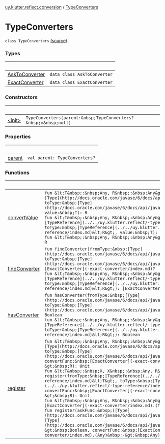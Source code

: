 [uy.klutter.reflect.conversion](../index.md) / [TypeConverters](.)


# TypeConverters
`class TypeConverters` [(source)](https://github.com/kohesive/klutter/blob/master/reflect-core-jdk6/src/main/kotlin/uy/klutter/reflect/conversion/Converters.kt#L34)



### Types

|&nbsp;|&nbsp;|
|---|---|
| [AskToConverter](-ask-to-converter/index.md) | `data class AskToConverter` |
| [ExactConverter](-exact-converter/index.md) | `data class ExactConverter` |

### Constructors

|&nbsp;|&nbsp;|
|---|---|
| [&lt;init&gt;](-init-.md) | `TypeConverters(parent:&nbsp;TypeConverters?&nbsp;=&nbsp;null)` |

### Properties

|&nbsp;|&nbsp;|
|---|---|
| [parent](parent.md) | `val parent: TypeConverters?` |

### Functions

|&nbsp;|&nbsp;|
|---|---|
| [convertValue](convert-value.md) | `fun &lt;T&nbsp;:&nbsp;Any, R&nbsp;:&nbsp;Any&gt; convertValue(fromType:&nbsp;[Type](http://docs.oracle.com/javase/6/docs/api/java/lang/reflect/Type.html), toType:&nbsp;[Type](http://docs.oracle.com/javase/6/docs/api/java/lang/reflect/Type.html), value:&nbsp;T): R`<br/>`fun &lt;T&nbsp;:&nbsp;Any, R&nbsp;:&nbsp;Any&gt; convertValue(fromType:&nbsp;[TypeReference](../../uy.klutter.reflect/-type-reference/index.md)&lt;T&gt;, toType:&nbsp;[TypeReference](../../uy.klutter.reflect/-type-reference/index.md)&lt;R&gt;, value:&nbsp;T): R`<br/>`fun &lt;T&nbsp;:&nbsp;Any, R&nbsp;:&nbsp;Any&gt; convertValue(value:&nbsp;T): R` |
| [findConverter](find-converter.md) | `fun findConverter(fromType:&nbsp;[Type](http://docs.oracle.com/javase/6/docs/api/java/lang/reflect/Type.html), toType:&nbsp;[Type](http://docs.oracle.com/javase/6/docs/api/java/lang/reflect/Type.html)): [ExactConverter](-exact-converter/index.md)?`<br/>`fun &lt;T&nbsp;:&nbsp;Any, R&nbsp;:&nbsp;Any&gt; findConverter(fromType:&nbsp;[TypeReference](../../uy.klutter.reflect/-type-reference/index.md)&lt;T&gt;, toType:&nbsp;[TypeReference](../../uy.klutter.reflect/-type-reference/index.md)&lt;R&gt;): [ExactConverter](-exact-converter/index.md)?` |
| [hasConverter](has-converter.md) | `fun hasConverter(fromType:&nbsp;[Type](http://docs.oracle.com/javase/6/docs/api/java/lang/reflect/Type.html), toType:&nbsp;[Type](http://docs.oracle.com/javase/6/docs/api/java/lang/reflect/Type.html)): Boolean`<br/>`fun &lt;T&nbsp;:&nbsp;Any, R&nbsp;:&nbsp;Any&gt; hasConverter(fromType:&nbsp;[TypeReference](../../uy.klutter.reflect/-type-reference/index.md)&lt;T&gt;, toType:&nbsp;[TypeReference](../../uy.klutter.reflect/-type-reference/index.md)&lt;R&gt;): Boolean` |
| [register](register.md) | `fun &lt;T&nbsp;:&nbsp;Any, R&nbsp;:&nbsp;Any&gt; register(fromType:&nbsp;[Type](http://docs.oracle.com/javase/6/docs/api/java/lang/reflect/Type.html), toType:&nbsp;[Type](http://docs.oracle.com/javase/6/docs/api/java/lang/reflect/Type.html), convertFunc:&nbsp;[ExactConverter](-exact-converter/index.md).(T)&nbsp;-&gt;&nbsp;R): Unit`<br/>`fun &lt;T&nbsp;:&nbsp;X, X&nbsp;:&nbsp;Any, R&nbsp;:&nbsp;Any&gt; register(fromType:&nbsp;[TypeReference](../../uy.klutter.reflect/-type-reference/index.md)&lt;T&gt;, toType:&nbsp;[TypeReference](../../uy.klutter.reflect/-type-reference/index.md)&lt;R&gt;, convertFunc:&nbsp;[ExactConverter](-exact-converter/index.md).(X)&nbsp;-&gt;&nbsp;R): Unit`<br/>`fun &lt;T&nbsp;:&nbsp;Any, R&nbsp;:&nbsp;Any&gt; register(converter:&nbsp;[ExactConverter](-exact-converter/index.md).(T)&nbsp;-&gt;&nbsp;R): Unit`<br/>`fun register(askFunc:&nbsp;([Type](http://docs.oracle.com/javase/6/docs/api/java/lang/reflect/Type.html),&nbsp;[Type](http://docs.oracle.com/javase/6/docs/api/java/lang/reflect/Type.html))&nbsp;-&gt;&nbsp;Boolean, convertFunc:&nbsp;[ExactConverter](-exact-converter/index.md).(Any)&nbsp;-&gt;&nbsp;Any): Unit` |
